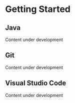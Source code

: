 # Getting Started

## Java

Content under development

## Git

Content under development

## Visual Studio Code

Content under development
